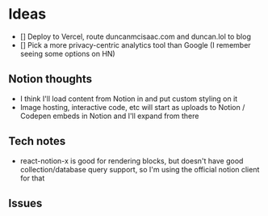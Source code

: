 # Ideas

- [] Deploy to Vercel, route duncanmcisaac.com and duncan.lol to blog
- [] Pick a more privacy-centric analytics tool than Google (I remember seeing some options on HN)

## Notion thoughts

- I think I'll load content from Notion in and put custom styling on it
- Image hosting, interactive code, etc will start as uploads to Notion / Codepen embeds in Notion and I'll expand from there

## Tech notes

- react-notion-x is good for rendering blocks, but doesn't have good collection/database query support, so
  I'm using the official notion client for that

## Issues
